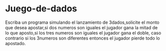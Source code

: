 # Juego-de-dados
Escriba un programa simulando el lanzamiento de 3dados,solicite el
monto que desea apostar,si dos numeros son iguales el jugador gana la mitad
de lo que aposto,si los tres numeros son iguales el jugador gana el doble,
caso contrario si los 3numeros son diferentes entonces el jugador pierde
todo lo apostado.
